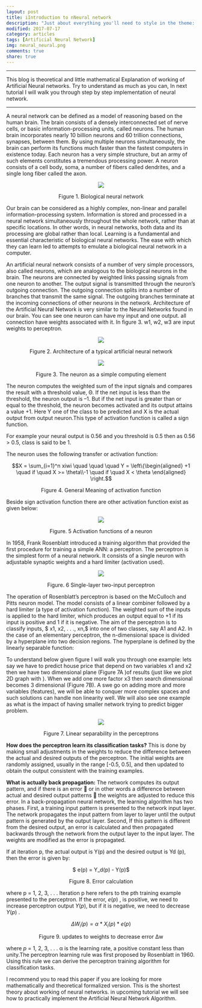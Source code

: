 ```yaml
---
layout: post
title: iIntroduction to nNeural network
description: "Just about everything you'll need to style in the theme: headings, paragraphs, blockquotes, tables, code blocks, and more."
modified: 2017-07-17
category: articles
tags: [Artificial Neural Network]
img: neural_neural.png
comments: true
share: true
---
```


---

This blog is theoretical and little mathematical Explanation of working of Artificial Neural networks. Try to understand as much as you can, In next tutorial I will walk you through step by step implementation of neural network.

---

A neural network can be defined as a model of reasoning based on the human brain.  The brain consists of a densely interconnected set of nerve cells, or basic information-processing units, called neurons.
The human brain incorporates nearly 10 billion neurons and 60 trillion connections, synapses, between them.  By using multiple neurons simultaneously, the brain can perform its functions much faster than the fastest computers in existence today.
Each neuron has a very simple structure, but an army of such elements constitutes a tremendous processing power.
A neuron consists of a cell body, soma, a number of fibers called dendrites, and a single long fiber called the axon.

<p align="center"><img class="img-responsive" src="https://static.wixstatic.com/media/884a24_78f2d1230d0345fe94e245974e2f6157~mv2.jpg/v1/fill/w_482,h_203,al_c,q_80/884a24_78f2d1230d0345fe94e245974e2f6157~mv2.webp"></p>

<p align="center">Figure 1. Biological neural network</p>

Our brain can be considered as a highly complex, non-linear and parallel information-processing system.
Information is stored and processed in a neural network simultaneously throughout the whole network, rather than at specific locations.  In other words, in neural networks, both data and its processing are global rather than local.
Learning is a fundamental and essential characteristic of biological neural networks.  The ease with which they can learn led to attempts to emulate a biological neural network in a computer.

An artificial neural network consists of a number of very simple processors, also called neurons, which are analogous to the biological neurons in the brain.
The neurons are connected by weighted links passing signals from one neuron to another.
The output signal is transmitted through the neuron’s outgoing connection.  The outgoing connection splits into a number of branches that transmit the same signal.  The outgoing branches terminate at the incoming connections of other neurons in the network.
Architecture of the Artificial Neural Network is very similar to the Neural Networks found in our brain. You can see one neuron can have my input and one output. all connection have weights associated with it. In figure 3. w1, w2, w3 are input weights to perceptron.

<p align="center"><img class="img-responsive" src="https://static.wixstatic.com/media/884a24_179b516d59d0495c88f67bb1e88ce829~mv2.jpg/v1/fill/w_445,h_253,al_c,lg_1,q_80/884a24_179b516d59d0495c88f67bb1e88ce829~mv2.webp"></p>

 <p align="center">Figure 2. Architecture of a typical artificial neural network</p>

<p align="center"><img class="img-responsive" src="https://static.wixstatic.com/media/884a24_eca8e89787dd4818a8bba688f774e3d5~mv2.jpg/v1/fill/w_445,h_201,al_c,q_80,usm_0.66_1.00_0.01/884a24_eca8e89787dd4818a8bba688f774e3d5~mv2.webp"></p>

 <p align="center">Figure 3. The neuron as a simple computing element</p>

The neuron computes the weighted sum of the input signals and compares the result with a threshold value, Θ.  If the net input is less than the threshold, the neuron output is –1.  But if the net input is greater than or equal to the threshold, the neuron becomes activated and its output attains a value +1. Here Y one of the class to be predicted and X is the actual output from output neuron.This type of activation function is called a sign function.

For example your neural output is 0.56 and you threshold is 0.5 then as 0.56 > 0.5, class is said to be 1.

The neuron uses the following transfer or activation function:
<center>

$$X = \sum_{i=1}^n xiwi
\quad \quad \quad Y  = \left\{\begin{aligned}
+1 \quad if \quad  X >= \theta\\-1 \quad if \quad X < \theta
\end{aligned}
\right.$$
</center>

<p align="center">Figure 4. General Meaning of activation function</p>

Beside sign activation function there are other activation function exist as given below:

<p align="center"><img class="img-responsive" src="https://static.wixstatic.com/media/884a24_b2d44f33d5324bdf8d2467c7d5ad4e03~mv2.png/v1/fill/w_700,h_378,al_c,lg_1/884a24_b2d44f33d5324bdf8d2467c7d5ad4e03~mv2.png"></p>

<p align="center">Figure. 5 Activation functions of a neuron</p>

In 1958, Frank Rosenblatt  introduced a training algorithm that provided the first procedure for training a simple ANN: a perceptron.  The perceptron is the simplest form of a neural network.  It consists of a single neuron with adjustable synaptic weights and a hard limiter (activation used).

<p align="center"><img class="img-responsive" src="https://static.wixstatic.com/media/884a24_a92492af71784fdda7adf7d72fcd5a6a~mv2.png/v1/fill/w_700,h_371,al_c,lg_1/884a24_a92492af71784fdda7adf7d72fcd5a6a~mv2.png"></p>

<p align="center">Figure. 6 Single-layer two-input perceptron</p>

The operation of Rosenblatt’s perceptron is based on the McCulloch and Pitts neuron model.  The model consists of a linear combiner followed by a hard limiter (a type of activation function).
The weighted sum of the inputs is applied to the hard limiter, which produces an output equal to +1 if its input is positive and 1 if it is negative.
The aim of the perceptron is to classify inputs, $ x1, x2, . . ., xn,$ into one of two classes, say  A1 and A2.
In the case of an elementary perceptron, the n-dimensional space is divided by a hyperplane into two decision regions.  The hyperplane is defined by the linearly separable function:

To understand below given figure I will walk you through one example: lets say we have to predict house price that depend on two variables x1 and x2 then we have two dimensional plane (Figure 7A )of results (just like we plot 2D  graph with ). When we add one more factor x3 then search dimensional becomes 3 dimensional (Figure 7B). A swe go on adding more and more variables (features), we will be able to conquer more complex spaces and such solutions can handle non linearity well.
We will also see one example as what is the impact of having smaller network trying to predict bigger problem.

<p align="center"><img class="img-responsive" src="https://static.wixstatic.com/media/884a24_107ec9e048b14750b2531c6397b3cb6a~mv2.png/v1/fill/w_700,h_397,al_c/884a24_107ec9e048b14750b2531c6397b3cb6a~mv2.png"></p>

<p align="center">Figure 7. Linear separability in the perceptrons</p>

**How does the perceptron learn its classification tasks?**
This is done by making small adjustments in the weights to reduce the difference between the actual and desired outputs of the perceptron.  The initial weights are randomly assigned, usually in the range [-0.5, 0.5], and then updated to obtain the output consistent with the training examples.

**What is actually back propagation:**
The network computes its output pattern, and if there is an error  or in other words a difference between actual and desired output patterns  the weights are adjusted to reduce this error.
In a back-propagation neural network, the learning algorithm has two phases.
First, a training input pattern is presented to the network input layer.  The network propagates the input pattern from layer to layer until the output pattern is generated by the output layer.
Second, If this pattern is different from the desired output, an error is calculated and then propagated backwards through the network from the output layer to the input layer.  The weights are modified as the error is propagated.


If at iteration p, the actual output is Y(p) and the desired output is Yd (p), then the error is given by:

<center>

$ e(p) = Y_d(p) - Y(p)$
</center>
<p align="center">Figure 8. Error calculation</p>

where p = 1, 2, 3, . . .
Iteration p here refers to the pth training example presented to the perceptron. If the error, $e(p)$ , is positive, we need to increase perceptron output $Y(p)$, but if it is negative, we need to decrease $Y(p)$ .

<center>

$\Delta W_i(p) = \alpha*X_i(p)*e(p)$
</center>

<p align="center">Figure 9. updates to weights to decrease error Δw</p>

where $p$ = 1, 2, 3, . . .
α is the learning rate, a positive constant less than unity.The perceptron learning rule was first proposed by Rosenblatt in 1960. Using this rule we can derive  the perceptron training algorithm for classification  tasks.

I recommend you to read this paper if you are looking for more mathematically and theoretical formalized version.
This is the shortest theory about working of neural networks. in upcoming tutorial we will see how to practically implement the Artificial Neural Network Algorithm.
